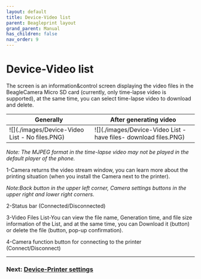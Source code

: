 ```yaml
---
layout: default
title: Device-Video list
parent: Beagleprint layout
grand_parent: Manual
has_children: false
nav_order: 9
---
```


# Device-Video list

The screen is an information&control screen displaying the video files in the BeagleCamera Micro SD card (currently, only time-lapse video is supported), at the same time, you can select time-lapse video to download and delete.

|Generally|After generating video|
|-|-|
|![](./images/Device-Video List - No files.PNG)|![](./images/Device-Video List - have files- download files.PNG)|

_Note: The MJPEG format in the time-lapse video may not be played in the default player of the phone._

1-Camera returns the video stream window, you can learn more about the printing situation (when you install the Camera next to the printer).

_Note:Back button in the upper left corner, Camera settings buttons in the upper right and lower right corners._

2-Status bar (Connected/Disconnected)

3-Video Files List-You can view the file name, Generation time, and file size information of the List, and at the same time, you can Download it (button) or delete the file (button, pop-up confirmation).

4-Camera function button for connecting to the printer (Connect/Disconnect)




---
### Next: [Device-Printer settings](/Beaglecam/docs/Manual/Beagleprint%20Device%20Printer%20settings.md)
